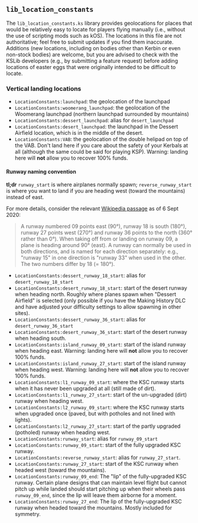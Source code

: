 ## `lib_location_constants`

The `lib_location_constants.ks` library provides geolocations for places that
would be relatively easy to locate for players flying manually (i.e., without
the use of scripting mods such as kOS). The locations in this file are not
authoritative; feel free to submit updates if you find them inaccurate.
Additions (new locations, including on bodies other than Kerbin or even
non-stock bodies) are welcome,
but you are advised to check with the KSLib developers (e.g., by submitting a
feature request) before adding locations of easter eggs that were originally
intended to be difficult to locate.

### Vertical landing locations

* `LocationConstants:launchpad`: the geolocation of the launchpad
* `LocationConstants:woomerang_launchpad`: the geolocation of the Woomerang
  launchpad (northern launchpad surrounded by mountains)
* `LocationConstants:dessert_launchpad`: alias for `desert_launchpad`
* `LocationConstants:desert_launchpad`: the launchpad in the Dessert Airfield
  location, which is in the middle of the desert.
* `LocationConstants:VAB`: the geolocation of the double helipad on top of the
  VAB. Don't land here if you care about the safety of your Kerbals at all
  (although the same could be said for playing KSP). Warning: landing here will
  **not** allow you to recover 100% funds.

#### Runway naming convention

**tl;dr** `runway_start` is where airplanes normally spawn;
`reverse_runway_start` is where you want to land if you are heading west
(toward the mountains) instead of east.

For more details, consider the relevant
[Wikipedia passage](https://en.wikipedia.org/wiki/Runway#Runway_headings)
as of 6 Sept 2020:

>  A runway numbered 09 points east (90°), runway 18 is south (180°), runway 27 points west (270°) and runway 36 points to the north (360° rather than 0°). When taking off from or landing on runway 09, a plane is heading around 90° (east). A runway can normally be used in both directions, and is named for each direction separately: e.g., "runway 15" in one direction is "runway 33" when used in the other. The two numbers differ by 18 (= 180°).

* `LocationConstants:dessert_runway_18_start`: alias for
  `desert_runway_18_start`
* `LocationConstants:desert_runway_18_start`: start of the desert runway when
  heading north. Roughly where planes spawn when "Dessert Airfield" is selected
  (only possible if you have the Making History DLC and have adjusted your
  difficulty settings to allow spawning in other sites).
* `LocationConstants:dessert_runway_36_start`: alias for
  `desert_runway_36_start`
* `LocationConstants:desert_runway_36_start`: start of the desert runway when
  heading south.
* `LocationConstants:island_runway_09_start`: start of the island runway when
  heading east. Warning: landing here will **not** allow you to recover 100%
  funds.
* `LocationConstants:island_runway_27_start`: start of the island runway when
  heading west. Warning: landing here will **not** allow you to recover 100%
  funds.
* `LocationConstants:l1_runway_09_start`: where the KSC runway starts when it
  has never been upgraded at all (still made of dirt).
* `LocationConstants:l1_runway_27_start`: start of the un-upgraded (dirt) runway
  when heading west.
* `LocationConstants:l2_runway_09_start`: where the KSC runway starts when
  upgraded once (paved, but with potholes and not lined with lights).
* `LocationConstants:l2_runway_27_start`: start of the partly upgraded
  (potholed) runway when heading west.
* `LocationConstants:runway_start`: alias for `runway_09_start`
* `LocationConstants:runway_09_start`: start of the fully upgraded KSC runway.
* `LocationConstants:reverse_runway_start`: alias for `runway_27_start`.
* `LocationConstants:runway_27_start`: start of the KSC runway when headed
  west (toward the mountains).
* `LocationConstants:runway_09_end`: The "lip" of the fully-upgraded KSC
  runway. Certain plane designs that can maintain level flight but cannot
  pitch up while landed should start pitching up when their wheels pass
  `runway_09_end`, since the lip will leave them airborne for a moment.
* `LocationConstants:runway_27_end`: The lip of the fully-upgraded KSC
  runway when headed toward the mountains. Mostly included for symmetry.

